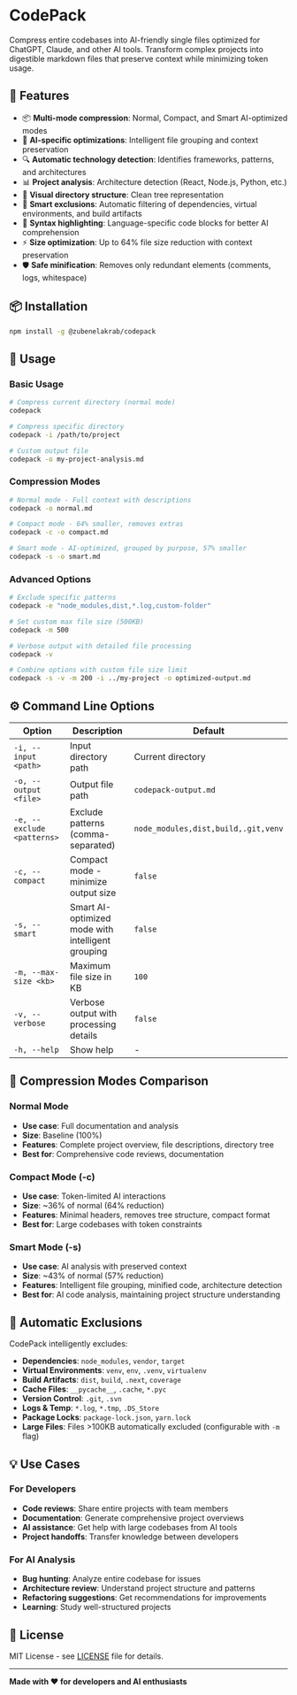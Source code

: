 # CodePack

Compress entire codebases into AI-friendly single files optimized for ChatGPT, Claude, and other AI tools. Transform complex projects into digestible markdown files that preserve context while minimizing token usage.

## 🚀 Features

- 📦 **Multi-mode compression**: Normal, Compact, and Smart AI-optimized modes
- 🧠 **AI-specific optimizations**: Intelligent file grouping and context preservation
- 🔍 **Automatic technology detection**: Identifies frameworks, patterns, and architectures
- 📊 **Project analysis**: Architecture detection (React, Node.js, Python, etc.)
- 🌳 **Visual directory structure**: Clean tree representation
- 🚫 **Smart exclusions**: Automatic filtering of dependencies, virtual environments, and build artifacts
- 🎯 **Syntax highlighting**: Language-specific code blocks for better AI comprehension
- ⚡ **Size optimization**: Up to 64% file size reduction with context preservation
- 🛡️ **Safe minification**: Removes only redundant elements (comments, logs, whitespace)

## 📦 Installation

```bash
npm install -g @zubenelakrab/codepack
```

## 🎯 Usage

### Basic Usage
```bash
# Compress current directory (normal mode)
codepack

# Compress specific directory
codepack -i /path/to/project

# Custom output file
codepack -o my-project-analysis.md
```

### Compression Modes

```bash
# Normal mode - Full context with descriptions
codepack -o normal.md

# Compact mode - 64% smaller, removes extras
codepack -c -o compact.md  

# Smart mode - AI-optimized, grouped by purpose, 57% smaller
codepack -s -o smart.md
```

### Advanced Options
```bash
# Exclude specific patterns
codepack -e "node_modules,dist,*.log,custom-folder"

# Set custom max file size (500KB)
codepack -m 500

# Verbose output with detailed file processing
codepack -v

# Combine options with custom file size limit
codepack -s -v -m 200 -i ../my-project -o optimized-output.md
```

## ⚙️ Command Line Options

| Option | Description | Default |
|--------|-------------|---------|
| `-i, --input <path>` | Input directory path | Current directory |
| `-o, --output <file>` | Output file path | `codepack-output.md` |
| `-e, --exclude <patterns>` | Exclude patterns (comma-separated) | `node_modules,dist,build,.git,venv` |
| `-c, --compact` | Compact mode - minimize output size | `false` |
| `-s, --smart` | Smart AI-optimized mode with intelligent grouping | `false` |
| `-m, --max-size <kb>` | Maximum file size in KB | `100` |
| `-v, --verbose` | Verbose output with processing details | `false` |
| `-h, --help` | Show help | - |

## 🎨 Compression Modes Comparison

### Normal Mode
- **Use case**: Full documentation and analysis
- **Size**: Baseline (100%)
- **Features**: Complete project overview, file descriptions, directory tree
- **Best for**: Comprehensive code reviews, documentation

### Compact Mode (-c)
- **Use case**: Token-limited AI interactions
- **Size**: ~36% of normal (64% reduction)
- **Features**: Minimal headers, removes tree structure, compact format
- **Best for**: Large codebases with token constraints

### Smart Mode (-s)
- **Use case**: AI analysis with preserved context
- **Size**: ~43% of normal (57% reduction)
- **Features**: Intelligent file grouping, minified code, architecture detection
- **Best for**: AI code analysis, maintaining project structure understanding

## 🚫 Automatic Exclusions

CodePack intelligently excludes:

- **Dependencies**: `node_modules`, `vendor`, `target`
- **Virtual Environments**: `venv`, `env`, `.venv`, `virtualenv`
- **Build Artifacts**: `dist`, `build`, `.next`, `coverage`
- **Cache Files**: `__pycache__`, `.cache`, `*.pyc`
- **Version Control**: `.git`, `.svn`
- **Logs & Temp**: `*.log`, `*.tmp`, `.DS_Store`
- **Package Locks**: `package-lock.json`, `yarn.lock`
- **Large Files**: Files >100KB automatically excluded (configurable with `-m` flag)

## 💡 Use Cases

### For Developers
- **Code reviews**: Share entire projects with team members
- **Documentation**: Generate comprehensive project overviews
- **AI assistance**: Get help with large codebases from AI tools
- **Project handoffs**: Transfer knowledge between developers

### For AI Analysis
- **Bug hunting**: Analyze entire codebase for issues
- **Architecture review**: Understand project structure and patterns
- **Refactoring suggestions**: Get recommendations for improvements
- **Learning**: Study well-structured projects

## 📝 License

MIT License - see [LICENSE](LICENSE) file for details.

---

**Made with ❤️ for developers and AI enthusiasts**